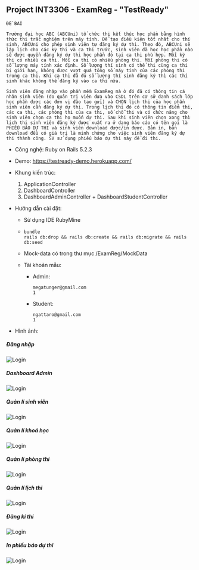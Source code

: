 ## Project INT3306 - ExamReg - "TestReady"

```
ĐỀ BÀI

Trường đại học ABC (ABCUni) tổ chức thi kết thúc học phần bằng hình thức thi trắc nghiệm trên máy tính. Để tạo điều kiện tốt nhất cho thí sinh, ABCUni cho phép sinh viên tự đăng ký dự thi. Theo đó, ABCUni sẽ lập lịch cho các kỳ thi và ca thi trước, sinh viên đã học học phần nào sẽ được quyền đăng ký dự thi học phần đó tại ca thi phù hợp. Mỗi kỳ thi có nhiều ca thi. Mỗi ca thi có nhiều phòng thi. Mỗi phòng thi có số lượng máy tính xác định. Số lượng thí sinh có thể thi cùng ca thi bị giới hạn, không được vượt quá tổng số máy tính của các phòng thi trong ca thi. Khi ca thi đã đủ số lượng thí sinh đăng ký thì các thí sinh khác không thể đăng ký vào ca thi nữa.

Sinh viên đăng nhập vào phần mềm ExamReg mà ở đó đã có thông tin cá nhân sinh viên (do quản trị viên đưa vào CSDL trên cơ sở danh sách lớp học phần được các đơn vị đào tạo gửi) và CHỌN lịch thi của học phần sinh viên cần đăng ký dự thi. Trong lịch thi đó có thông tin điểm thi, các ca thi, các phòng thi của ca thi, số chỗ thi và có chức năng cho sinh viên chọn ca thi họ muốn dự thi. Sau khi sinh viên chọn xong thì lịch thi sinh viên đăng ký được xuất ra ở dạng báo cáo có tên gọi là PHIẾU BÁO DỰ THI và sinh viên download được/in được. Bản in, bản download đều có giá trị là minh chứng cho việc sinh viên đăng ký dự thi thành công. SV sử dụng phiếu báo dự thi này để đi thi.
```

- Công nghệ: Ruby on Rails 5.2.3

- Demo: https://testready-demo.herokuapp.com/

- Khung kiến trúc:

  1. ApplicationController
  2. DashboardController
  3. DashboardAdminController + DashboardStudentController

- Hướng dẫn cài đặt:

  - Sử dụng IDE RubyMine

  - ```
    bundle
    rails db:drop && rails db:create && rails db:migrate && rails db:seed
    ```

  - Mock-data có trong thư mục /ExamReg/MockData

  - Tài khoản mẫu:

    - Admin:

      ```
      megatunger@gmail.com
      1
      ```

    - Student:

      ```
      ngattaro@gmail.com
      1
      ```

      

- Hình ảnh:

##### Đăng nhập

![Login](https://raw.githubusercontent.com/megatunger/testready/master/Images/Image-1.png)

##### Dashboard Admin

![Login](https://raw.githubusercontent.com/megatunger/testready/master/Images/Image-2.png)

##### Quản lí sinh viên

![Login](https://raw.githubusercontent.com/megatunger/testready/master/Images/Image-3.png)

##### Quản lí khoá học

![Login](https://raw.githubusercontent.com/megatunger/testready/master/Images/Image-4.png)

##### Quản lí phòng thi

![Login](https://raw.githubusercontent.com/megatunger/testready/master/Images/Image-5.png)

##### Quản lí lịch thi

![Login](https://raw.githubusercontent.com/megatunger/testready/master/Images/Image-6.png)

##### Đăng kí thi

![Login](https://raw.githubusercontent.com/megatunger/testready/master/Images/Image-7.png)

##### In phiếu báo dự thi

![Login](https://raw.githubusercontent.com/megatunger/testready/master/Images/Image-8.png)